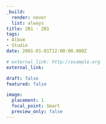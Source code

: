 ```yaml
---
_build:
  render: never
  list: always
title: 2B1 - 2B1
tags:
- Album
- Studio
date: 2001-01-01T12:00:00.000Z

# external_link: http://example.org
external_link: 

draft: false
featured: false

image:
  placement: 1
  focal_point: Smart
  preview_only: false
---
```


